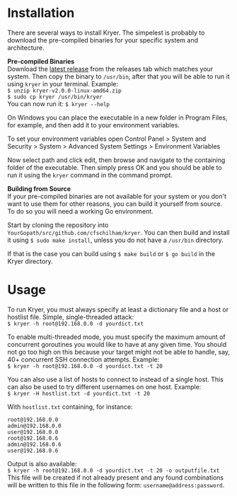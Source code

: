 # Installation
There are several ways to install Kryer. The simpelest is probably to download the pre-compiled binaries for your specific system and architecture.

**Pre-compiled Binaries**  
Download the [latest release](https://github.com/cfschilham/kryer/releases/latest) from the releases tab which matches your system. Then copy the binary to `/usr/bin`, after that you will be able to run it using `kryer` in your terminal. Example:  
`$ unzip kryer-v2.0.0-linux-amd64.zip`  
`$ sudo cp kryer /usr/bin/kryer`  
You can now run it: `$ kryer --help`

On Windows you can place the executable in a new folder in Program Files, for example, and then add it to your environment variables. 

To set your environment variables open Control Panel > System and Security > System > Advanced System Settings > Environment Variables

Now select path and click edit, then browse and navigate to the containing folder of the executable. Then simply press OK and you should be able to run it using the `kryer` command in the command prompt.
 
**Building from Source**  
If your pre-compiled binaries are not available for your system or you don't want to use them for other reasons, you can build it yourself from source. To do so you will need a working Go environment. 

Start by cloning the repository into `YourGopath/src/github.com/cfschilham/kryer`. You can then build and install it using `$ sudo make install`, unless you do not have a `/usr/bin` directory.

If that is the case you can build using `$ make build` or `$ go build` in the Kryer directory.  
  
# Usage
To run Kryer, you must always specify at least a dictionary file and a host or hostlist file. Simple, single-threaded attack:  
`$ kryer -h root@192.168.0.0 -d yourdict.txt`  
  
To enable multi-threaded mode, you must specify the maximum amount of concurrent goroutines you would like to have at any given time. You should not go too high on this because your target might not be able to handle, say, 40+ concurrent SSH connection attempts. Example:  
`$ kryer -h root@192.168.0.0 -d yourdict.txt -t 20`  
  
You can also use a list of hosts to connect to instead of a single host. This can also be used to try different usernames on one host. Example:  
`$ kryer -H hostlist.txt -d yourdict.txt -t 20`  
  
With `hostlist.txt` containing, for instance:  
```
root@192.168.0.0
admin@192.168.0.0
user@192.168.0.0
root@192.168.0.6
admin@192.168.0.6
user@192.168.0.6
```
  
Output is also available:  
`$ kryer -h root@192.168.0.0 -d yourdict.txt -t 20 -o outputfile.txt`  
This file will be created if not already present and any found combinations will be written to this file in the following form: `username@address:password`.
